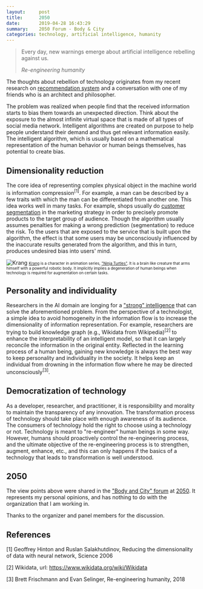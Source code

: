 ```yaml
---
layout:     post
title:      2050 
date:       2019-04-28 16:43:29
summary:    2050 Forum - Body & City 
categories: technology, artificial intelligence, humanity
---
```


<blockquote>
  <p>Every day, new warnings emerge about artificial intelligence rebelling against us.</p>
  <footer><cite title="Re-engineering humanity">Re-engineering humanity</cite></footer>
</blockquote>

The thoughts about rebellion of technology originates from my recent research on [recommendation system](https://en.wikipedia.org/wiki/Recommender_system) and a conversation with one of my friends who is an architect and philosopher.  

The problem was realized when people find that the received information starts to bias them towards an unexpected direction. Think about the exposure to the almost infinite virtual space that is made of all types of social media network. Intelligent algorithms are created on purpose to help people understand their demand and thus get relevant information easily. The intelligent algorithm, which is usually based on a mathematical representation of the human behavior or human beings themselves, has potential to create bias.

## Dimensionality reduction 

The core idea of representing complex physical object in the machine world is information compression<sup>[1]</sup>. For example, a man can be described by a few traits with which the man can be differentiated from another one. This idea works well in many tasks. For example, shops usually do [customer segmentation](https://en.wikipedia.org/wiki/Market_segmentation) in the marketing strategy in order to precisely promote products to the target group of audience. Though the algorithm usually assumes penalties for making a wrong prediction (segmentation) to reduce the risk. To the users that are exposed to the service that is built upon the algorithm, the effect is that some users may be unconsciously influenced by the inaccurate results generated from the algorithm, and this in turn, produces undesired bias into users' mind. 

![Krang](https://yueguoguo.github.io/images/kran.jpeg)
<font size="1">[Krang](https://en.wikipedia.org/wiki/Krang) is a character in animation series, ["Ninja Turtles"](https://en.wikipedia.org/wiki/Teenage_Mutant_Ninja_Turtles). It is a brain like creature that arms himself with a powerful robotic body. It implicitly implies a degeneration of human beings when technology is required for augmentation on certain tasks.</font>

## Personality and individuality

Researchers in the AI domain are longing for a ["strong" intelligence](https://en.wikipedia.org/wiki/Artificial_general_intelligence) that can solve the aforementioned problem. From the perspective of a technologist, a simple idea to avoid homogeneity in the information flow is to increase the dimensionality of information representation. For example, researchers are trying to build knowledge graph (e.g., Wikidata from Wikipedia)<sup>[2]</sup> to enhance the interpretability of an intelligent model, so that it can largely reconcile the information in the original entity. Reflected in the learning process of a human being, gaining new knowledge is always the best way to keep personality and individuality in the society. It helps keep an individual from drowning in the information flow where he may be directed unconsciously<sup>[3]</sup>.

## Democratization of technology

As a developer, researcher, and practitioner, it is responsibility and morality to maintain the transparency of any innovation. The transformation process of technology should take place with enough awareness of its audience. The consumers of technology hold the right to choose using a technology or not. Technology is meant to "re-engineer" human beings in some way. However, humans should proactively control the re-engineering process, and the ultimate objective of the re-engineering process is to strengthen, augment, enhance, etc., and this can only happens if the basics of a technology that leads to transformation is well understood. 

## 2050

The view points above were shared in the ["Body and City" forum](https://2050.org.cn/new-gen-forum-at2019/body-city-porous-and-super-scale-city-adventures/) at [2050](https://2050.org.cn/). It represents my personal opinions, and has nothing to do with the organization that I am working in. 

Thanks to the organizer and panel members for the discussion. 

## References

[1] Geoffrey Hinton and Ruslan Salakhutdinov, Reducing the dimensionality of data with neural network, Science 2006

[2] Wikidata, url: https://www.wikidata.org/wiki/Wikidata

[3] Brett Frischmann and Evan Selinger, Re-engineering humanity, 2018